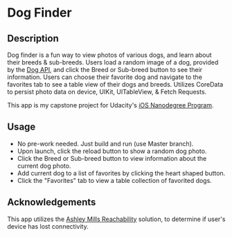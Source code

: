 # Dog Finder

## Description
Dog finder is a fun way to view photos of various dogs, and learn about their breeds & sub-breeds.  Users load a random image of a dog, provided by the [Dog API](https://dog.ceo/dog-api/), and click the Breed or Sub-breed button to see their information.  Users can choose their favorite dog and navigate to the favorites tab to see a table view of their dogs and breeds. Utilizes CoreData to persist photo data on device, UIKit, UITableView, & Fetch Requests. 

This app is my capstone project for Udacity's [iOS Nanodegree Program](https://udacity.com/nanodegrees/nd003).  

## Usage
* No pre-work needed.  Just build and run (use Master branch).
* Upon launch, click the reload button to show a random dog photo.
* Click the Breed or Sub-breed button to view information about the current dog photo.
* Add current dog to a list of favorites by clicking the heart shaped button.
* Click the "Favorites" tab to view a table collection of favorited dogs.

## Acknowledgements

This app utilizes the [Ashley Mills Reachability](https://github.com/ashleymills/Reachability.swift) solution, to determine if user's device has lost connectivity.